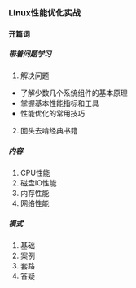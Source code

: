 ### Linux性能优化实战

#### 开篇词

##### 带着问题学习

1. 解决问题
 - 了解少数几个系统组件的基本原理
 - 掌握基本性能指标和工具
 - 性能优化的常用技巧
2. 回头去啃经典书籍

##### 内容
1. CPU性能
2. 磁盘IO性能
3. 内存性能
4. 网络性能
##### 模式
1. 基础
2. 案例
3. 套路
4. 答疑





